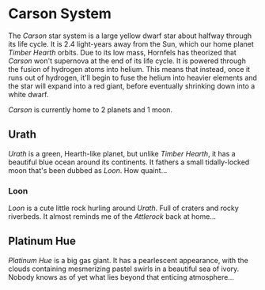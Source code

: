 # Carson System
The *Carson* star system is a large yellow dwarf star about halfway through its life cycle. It is 2.4 light-years away from the Sun, which our home planet *Timber Hearth* orbits. Due to its low mass, Hornfels has theorized that *Carson* won't supernova at the end of its life cycle. It is powered through the fusion of hydrogen atoms into helium. This means that instead, once it runs out of hydrogen, it'll begin to fuse the helium into heavier elements and the star will expand into a red giant, before eventually shrinking down into a white dwarf.

*Carson* is currently home to 2 planets and 1 moon.

## Urath
*Urath* is a green, Hearth-like planet, but unlike *Timber Hearth*, it has a beautiful blue ocean around its continents. It fathers a small tidally-locked moon that's been dubbed as *Loon*. How quaint...

### Loon
*Loon* is a cute little rock hurling around *Urath*. Full of craters and rocky riverbeds. It almost reminds me of the *Attlerock* back at home...

## Platinum Hue
*Platinum Hue* is a big gas giant. It has a pearlescent appearance, with the clouds containing mesmerizing pastel swirls in a beautiful sea of ivory. Nobody knows as of yet what lies beyond that enticing atmosphere...
